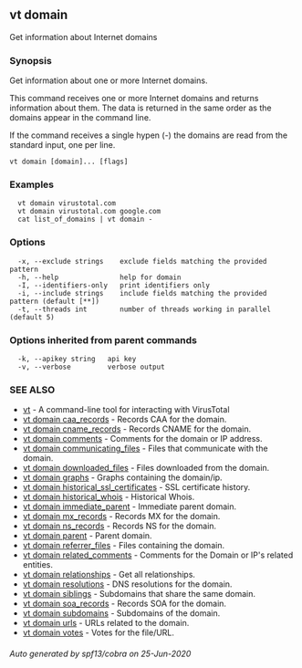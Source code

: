 ## vt domain

Get information about Internet domains

### Synopsis

Get information about one or more Internet domains.

This command receives one or more Internet domains and returns information about
them. The data is returned in the same order as the domains appear in the
command line.

If the command receives a single hypen (-) the domains are read from the standard
input, one per line.


```
vt domain [domain]... [flags]
```

### Examples

```
  vt domain virustotal.com
  vt domain virustotal.com google.com
  cat list_of_domains | vt domain -
```

### Options

```
  -x, --exclude strings    exclude fields matching the provided pattern
  -h, --help               help for domain
  -I, --identifiers-only   print identifiers only
  -i, --include strings    include fields matching the provided pattern (default [**])
  -t, --threads int        number of threads working in parallel (default 5)
```

### Options inherited from parent commands

```
  -k, --apikey string   api key
  -v, --verbose         verbose output
```

### SEE ALSO

* [vt](vt.md)	 - A command-line tool for interacting with VirusTotal
* [vt domain caa_records](vt_domain_caa_records.md)	 - Records CAA for the domain.
* [vt domain cname_records](vt_domain_cname_records.md)	 - Records CNAME for the domain.
* [vt domain comments](vt_domain_comments.md)	 - Comments for the domain or IP address.
* [vt domain communicating_files](vt_domain_communicating_files.md)	 - Files that communicate with the domain.
* [vt domain downloaded_files](vt_domain_downloaded_files.md)	 - Files downloaded from the domain.
* [vt domain graphs](vt_domain_graphs.md)	 - Graphs containing the domain/ip.
* [vt domain historical_ssl_certificates](vt_domain_historical_ssl_certificates.md)	 - SSL certificate history.
* [vt domain historical_whois](vt_domain_historical_whois.md)	 - Historical Whois.
* [vt domain immediate_parent](vt_domain_immediate_parent.md)	 - Immediate parent domain.
* [vt domain mx_records](vt_domain_mx_records.md)	 - Records MX for the domain.
* [vt domain ns_records](vt_domain_ns_records.md)	 - Records NS for the domain.
* [vt domain parent](vt_domain_parent.md)	 - Parent domain.
* [vt domain referrer_files](vt_domain_referrer_files.md)	 - Files containing the domain.
* [vt domain related_comments](vt_domain_related_comments.md)	 - Comments for the Domain or IP's related entities.
* [vt domain relationships](vt_domain_relationships.md)	 - Get all relationships.
* [vt domain resolutions](vt_domain_resolutions.md)	 - DNS resolutions for the domain.
* [vt domain siblings](vt_domain_siblings.md)	 - Subdomains that share the same domain.
* [vt domain soa_records](vt_domain_soa_records.md)	 - Records SOA for the domain.
* [vt domain subdomains](vt_domain_subdomains.md)	 - Subdomains of the domain.
* [vt domain urls](vt_domain_urls.md)	 - URLs related to the domain.
* [vt domain votes](vt_domain_votes.md)	 - Votes for the file/URL.

###### Auto generated by spf13/cobra on 25-Jun-2020

